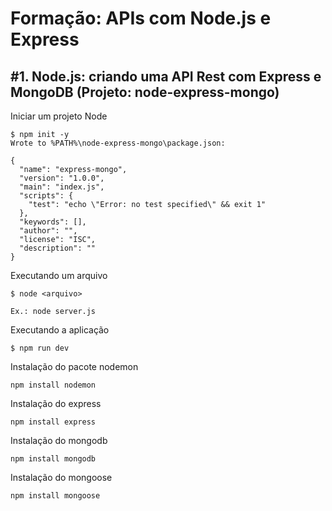 # Formação: APIs com Node.js e Express

## #1. Node.js: criando uma API Rest com Express e MongoDB (Projeto: node-express-mongo)

Iniciar um projeto Node

```
$ npm init -y
Wrote to %PATH%\node-express-mongo\package.json:

{
  "name": "express-mongo",
  "version": "1.0.0",
  "main": "index.js",
  "scripts": {
    "test": "echo \"Error: no test specified\" && exit 1"
  },
  "keywords": [],
  "author": "",
  "license": "ISC",
  "description": ""
}
```

Executando um arquivo

```
$ node <arquivo>

Ex.: node server.js
```

Executando a aplicação

```
$ npm run dev
```

Instalação do pacote nodemon
```
npm install nodemon
```

Instalação do express
```
npm install express
```

Instalação do mongodb
```
npm install mongodb
```

Instalação do mongoose
```
npm install mongoose
```
